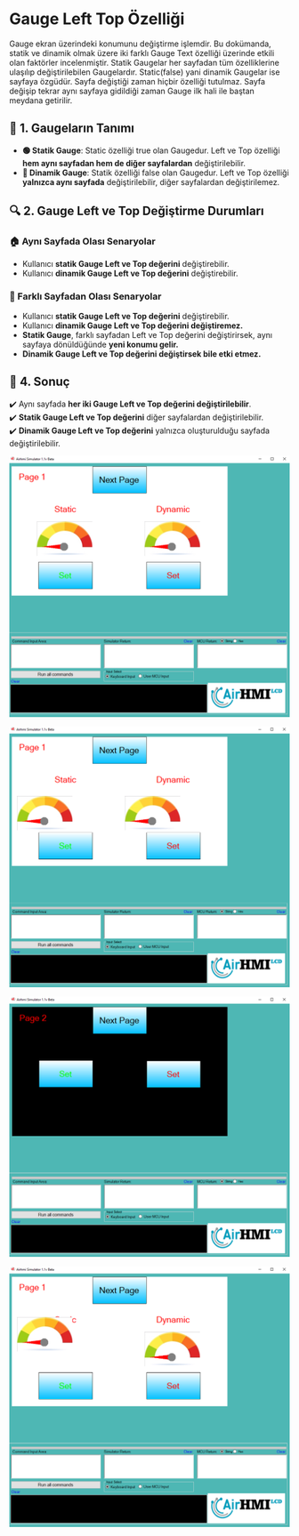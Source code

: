 # Gauge Left Top Özelliği

Gauge ekran üzerindeki konumunu değiştirme işlemdir. 
Bu dokümanda, statik ve dinamik olmak üzere iki farklı Gauge Text özelliği üzerinde etkili olan faktörler incelenmiştir.
Statik Gaugelar her sayfadan tüm özelliklerine ulaşılıp değiştirilebilen Gaugelardır. Static(false) yani dinamik Gaugelar ise sayfaya özgüdür.
Sayfa değiştiği zaman hiçbir özelliği tutulmaz. Sayfa değişip tekrar aynı sayfaya gidildiği zaman Gauge ilk hali ile baştan meydana getirilir. 

## 📌 1. Gaugeların Tanımı
- **🟢 Statik Gauge**: Static özelliği true olan Gaugedur. Left ve Top özelliği **hem aynı sayfadan hem de diğer sayfalardan** değiştirilebilir.
- **🔵 Dinamik Gauge**: Statik özelliği false olan Gaugedur. Left ve Top özelliği **yalnızca aynı sayfada** değiştirilebilir, diğer sayfalardan değiştirilemez.

## 🔍 2. Gauge Left ve Top Değiştirme Durumları
### 🏠 Aynı Sayfada Olası Senaryolar
- Kullanıcı **statik Gauge Left ve Top değerini** değiştirebilir.
- Kullanıcı **dinamik Gauge Left ve Top değerini** değiştirebilir.


### 🔄 Farklı Sayfadan Olası Senaryolar
- Kullanıcı **statik Gauge Left ve Top değerini** değiştirebilir.
- Kullanıcı **dinamik Gauge Left ve Top değerini değiştiremez.**
- **Statik Gauge**, farklı sayfadan Left ve Top değerini değiştirirsek, aynı sayfaya dönüldüğünde **yeni konumu gelir.**
- **Dinamik Gauge Left ve Top değerini değiştirsek bile etki etmez.**

## 🎯 4. Sonuç
✔️ Aynı sayfada **her iki Gauge Left ve Top değerini değiştirilebilir**.  
✔️ **Statik Gauge Left ve Top değerini** diğer sayfalardan değiştirilebilir.  
✔️ **Dinamik Gauge Left ve Top değerini** yalnızca oluşturulduğu sayfada değiştirilebilir.  


![Açıklama Metni](1.png)

![Açıklama Metni](2.png)

![Açıklama Metni](3.png)

![Açıklama Metni](4.png)

